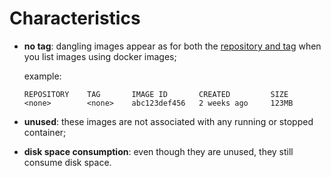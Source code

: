 # Characteristics

- **no tag**: dangling images appear as <none> for both the [repository and tag](../../what-is-tag/what_is_tag.md) when you list images using docker images;

    example:

    ```commandline
    REPOSITORY    TAG       IMAGE ID       CREATED         SIZE
    <none>        <none>    abc123def456   2 weeks ago     123MB
    ```

- **unused**: these images are not associated with any running or stopped container;
- **disk space consumption**: even though they are unused, they still consume disk space.
